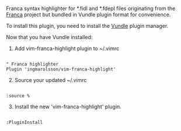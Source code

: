 Franca syntax highlighter for *.fidl and *.fdepl files originating from the [Franca](https://github.com/franca/franca, "Franca") project but bundled in Vundle plugin format for convenience.

To install this plugin, you need to install the [Vundle](https://github.com/VundleVlim/Vundle.vim, "Vundle") plugin manager.

Now that you have Vundle installed:

1. Add vim-franca-highlight plugin to ~/.vimrc

<code>
" Franca highlighter
Plugin 'ingmarolsson/vim-franca-highlight'
</code>

2. Source your updated ~/.vimrc
<code>
:source %
</code>

3. Install the new 'vim-franca-highlight' plugin.
<code>
:PluginInstall
<code>
